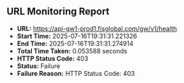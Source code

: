 ## URL Monitoring Report

- **URL:** https://api-gw1-prod1.fisglobal.com/gw/v1/health
- **Start Time:** 2025-07-16T19:31:31.221326
- **End Time:** 2025-07-16T19:31:31.274914
- **Total Time Taken:** 0.053588 seconds
- **HTTP Status Code:** 403
- **Status:** Failure
- **Failure Reason:** HTTP Status Code: 403
